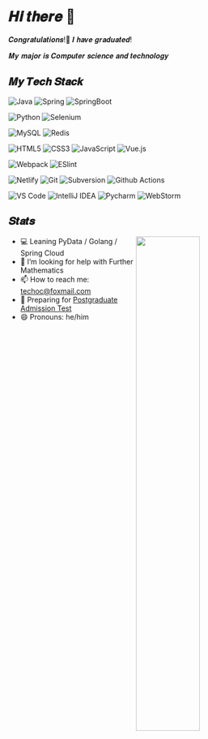 # 𝑯𝒊 𝒕𝒉𝒆𝒓𝒆 👋

𝑪𝒐𝒏𝒈𝒓𝒂𝒕𝒖𝒍𝒂𝒕𝒊𝒐𝒏𝒔!🎉 𝑰 𝒉𝒂𝒗𝒆 𝒈𝒓𝒂𝒅𝒖𝒂𝒕𝒆𝒅!

𝑴𝒚 𝒎𝒂𝒋𝒐𝒓 𝒊𝒔 𝑪𝒐𝒎𝒑𝒖𝒕𝒆𝒓 𝒔𝒄𝒊𝒆𝒏𝒄𝒆 𝒂𝒏𝒅 𝒕𝒆𝒄𝒉𝒏𝒐𝒍𝒐𝒈𝒚


## 𝑴𝒚 𝑻𝒆𝒄𝒉 𝑺𝒕𝒂𝒄𝒌
![Java](https://img.shields.io/badge/-Java-007396?style=flat-square&logo=java&logoColor=ffffff)
![Spring](https://img.shields.io/badge/-Spring-6db33f?style=flat-square&logo=spring&logoColor=ffffff)
![SpringBoot](https://img.shields.io/badge/-SpringBoot-6db33f?style=flat-square&logo=spring&logoColor=ffffff)

![Python](https://img.shields.io/badge/-Python-3776AB?style=flat-square&logo=Python&logoColor=ffffff)
![Selenium](https://img.shields.io/badge/-Selenium-43B02A?style=flat-square&logo=Selenium&logoColor=ffffff)

![MySQL](https://img.shields.io/badge/-MySQL-4479A1?style=flat-square&logo=MySQL&logoColor=ffffff)
![Redis](https://img.shields.io/badge/-Redis-DC382D?style=flat-square&logo=Redis&logoColor=ffffff)

![HTML5](https://img.shields.io/badge/-HTML5-%23E44D27?style=flat-square&logo=html5&logoColor=ffffff)
![CSS3](https://img.shields.io/badge/-CSS3-%231572B6?style=flat-square&logo=css3)
![JavaScript](https://img.shields.io/badge/-JavaScript-%23F7DF1C?style=flat-square&logo=javascript&logoColor=000000&labelColor=%23F7DF1C&color=%23FFCE5A)
![Vue.js](https://img.shields.io/badge/-Vue.js-%232c3e50?style=flat-square&logo=Vue.js)

![Webpack](https://img.shields.io/badge/-Webpack-%232C3A42?style=flat-square&logo=webpack)
![ESlint](https://img.shields.io/badge/-ESLint-%234B32C3?style=flat-square&logo=eslint)

![Netlify](https://img.shields.io/badge/-Netlify-%2300C7B7?style=flat-square&logo=netlify&logoColor=ffffff)
![Git](https://img.shields.io/badge/-Git-%23F05032?style=flat-square&logo=git&logoColor=%23ffffff)
![Subversion](https://img.shields.io/badge/-Subversion-809CC9?style=flat-square&logo=Subversion&logoColor=%23ffffff)
![Github Actions](https://img.shields.io/badge/-Github%20Actions-2088FF?style=flat-square&logo=Github-Actions&logoColor=ffffff)

![VS Code](https://img.shields.io/badge/-VSCode-%23007ACC?style=flat-square&logo=visual-studio-code)
![IntelliJ IDEA](https://img.shields.io/badge/-IntelliJ%20IDEA-000000?style=flat-square&logo=IntelliJ-IDEA&logoColor=ffffff)
![Pycharm](https://img.shields.io/badge/-Pycharm-000000?style=flat-square&logo=Pycharm&logoColor=ffffff)
![WebStorm](https://img.shields.io/badge/-WebStorm-000000?style=flat-square&logo=WebStorm&logoColor=ffffff)

## 𝑺𝒕𝒂𝒕𝒔
[<img align="right" width="50%" src="https://github-readme-stats.vercel.app/api?username=techoc&show_icons=true&bg_color=DEG,9890e3,b1f4cf">](https://metrics.lecoq.io/techoc?template=classic)

- 💻 Leaning PyData / Golang / Spring Cloud
- 🤔 I’m looking for help with Further Mathematics
- 📫 How to reach me: <a href="mailto:techoc@foxmail.com">techoc@foxmail.com</a>
- 🌱 Preparing for [Postgraduate Admission Test](https://en.wikipedia.org/wiki/Postgraduate_Admission_Test)
- 😄 Pronouns: he/him

